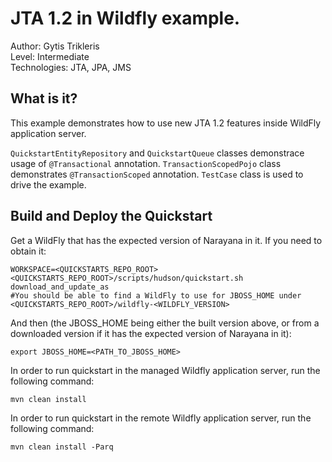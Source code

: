 JTA 1.2 in Wildfly example.
===

Author: Gytis Trikleris<br/>
Level: Intermediate<br/>
Technologies: JTA, JPA, JMS

What is it?
---

This example demonstrates how to use new JTA 1.2 features inside WildFly application server.


`QuickstartEntityRepository` and `QuickstartQueue` classes demonstrace usage of `@Transactional` annotation.
`TransactionScopedPojo` class demonstrates `@TransactionScoped` annotation. `TestCase` class is used to drive the example.


Build and Deploy the Quickstart
---

Get a WildFly that has the expected version of Narayana in it. If you need to obtain it:
```
WORKSPACE=<QUICKSTARTS_REPO_ROOT> <QUICKSTARTS_REPO_ROOT>/scripts/hudson/quickstart.sh download_and_update_as
#You should be able to find a WildFly to use for JBOSS_HOME under <QUICKSTARTS_REPO_ROOT>/wildfly-<WILDFLY_VERSION>
```

And then (the JBOSS_HOME being either the built version above, or from a downloaded version if it has the expected version of Narayana in it):
```
export JBOSS_HOME=<PATH_TO_JBOSS_HOME>
```

In order to run quickstart in the managed Wildfly application server, run the following command:

```
mvn clean install
```

In order to run quickstart in the remote Wildfly application server, run the following command:

```
mvn clean install -Parq
```
